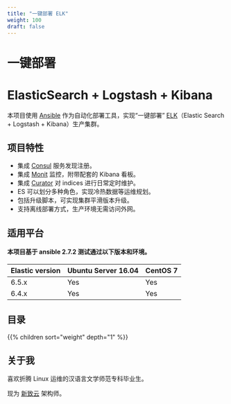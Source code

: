 ```yaml
---
title: "一键部署 ELK"
weight: 100
draft: false
---
```


# 一键部署
# ElasticSearch + Logstash + Kibana

本项目使用 [Ansible](https://www.ansible.com/) 作为自动化部署工具，实现“一键部署” [ELK](https://www.elastic.co/)（Elastic Search + Logstash + Kibana）生产集群。

## 项目特性

* 集成 [Consul](https://www.consul.io/) 服务发现注册。
* 集成 [Monit](https://mmonit.com/monit/) 监控，附带配套的 Kibana 看板。
* 集成 [Curator](https://www.elastic.co/guide/en/elasticsearch/client/curator/current/index.html) 对 indices 进行日常定时维护。
* ES 可以划分多种角色，实现冷热数据等运维规划。
* 包括升级脚本，可实现集群平滑版本升级。
* 支持离线部署方式，生产环境无需访问外网。

## 适用平台
#### 本项目基于 ansible 2.7.2 测试通过以下版本和环境。

| Elastic version | Ubuntu Server 16.04 | CentOS 7 |
| --------------- | ------------------- | -------- |
| 6.5.x           | Yes                 | Yes      |
| 6.4.x           | Yes                 | Yes      |

## 目录
{{% children sort="weight" depth="1" %}}

## 关于我

喜欢折腾 Linux 运维的汉语言文学师范专科毕业生。

现为 [新致云](https://cloud.newtouch.com/) 架构师。
